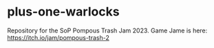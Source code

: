 # plus-one-warlocks
Repository for the SoP Pompous Trash Jam 2023.
Game Jame is here: https://itch.io/jam/pompous-trash-2
